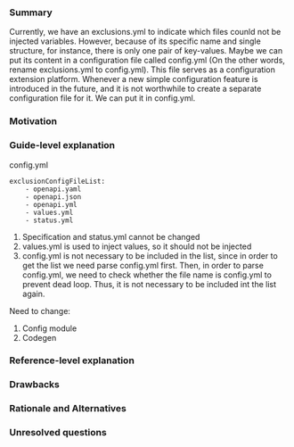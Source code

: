 ### Summary
Currently, we have an exclusions.yml to indicate which files counld not be 
injected variables. However, because of its specific name and single structure, 
for instance, there is only one pair of key-values. Maybe we can put its content 
in a configuration file called config.yml (On the other words, rename exclusions.yml 
to config.yml). This file serves as a configuration extension platform. Whenever 
a new simple configuration feature is introduced in the future, and it is not 
worthwhile to create a separate configuration file for it. We can put it in config.yml.

### Motivation


### Guide-level explanation
config.yml
```
exclusionConfigFileList:
	- openapi.yaml
	- openapi.json
	- openapi.yml
	- values.yml
	- status.yml
```
1. Specification and status.yml cannot be changed
2. values.yml is used to inject values, so it should not be injected
3. config.yml is not necessary to be included in the list, since in order
to get the list we need parse config.yml first. Then, in order to parse
config.yml, we need to check whether the file name is config.yml to prevent 
dead loop. Thus, it is not necessary to be included int the list again.

Need to change:
1. Config module
2. Codegen

### Reference-level explanation


### Drawbacks


### Rationale and Alternatives


### Unresolved questions

